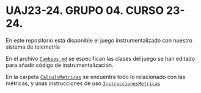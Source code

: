 # UAJ23-24. GRUPO 04. CURSO 23-24.
En este repositorio está disponible el juego instrumentalizado con nuestro sistema de telemetría

En el archivo [`Cambios.md`](/Cambios.md) se especifican las clases del juego se han editado para añadir código de instrumentalización.

En la carpeta [`CalculoMetricas`](/CalculoMetricas) se encuentra todo lo relacionado con las métricas, y unas instrucciones de uso [`InstruccionesMetricas`](/CalculoMetricas/InstruccionesMetricas.md)
